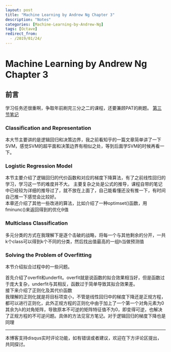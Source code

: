 ```yaml
---
layout: post
title: "Machine Learning by Andrew Ng Chapter 3"
description: "Notes"
categories: [Machine-Learning-by-Andrew-Ng]
tags: [Octave]
redirect_from:
  - /2019/01/24/
---
```

# Machine Learning by Andrew Ng Chapter 3
 
## 前言  

学习任务还很重啊，争取年前刷完三分之二的课程，还要兼顾PAT的刷题。
[第三节笔记](https://www.coursera.org/learn/machine-learning/resources/Zi29t)

### Classification and Representation

本大节主要讲的是逻辑回归和决策边界，我之前看知乎的一篇文章简单讲了一下SVM，感觉SVM的超平面和决策边界有相似之处，等到后面学SVM的时候再看一下。

### Logistic Regression Model

本节主要介绍了逻辑回归的代价函数和对应的梯度下降算法，有了之前线性回归的学习，学习这一节的难度并不大。 
主要复杂之处是公式的推导，课程自带的笔记中已经较为详细的推导过了，就不放在上面了，自己能看懂还没有推一下，有时间自己推一下感觉会比较好。  
本章还介绍了其他一些改进的算法，比如介绍了一种optimset()函数，用fminunc()来返回得到的优化θ值

### Multiclass Classification

多元分类的方式在我理解下是逐个击破的战略，将每一个与其他剩余的分开，一共k个class可以得到k个不同的分类，然后找出值最高的一组h当做预测值

### Solving the Problem of Overfitting

本节介绍拟合过程中的一些问题。  

首先介绍了overfit和underfit。overfit就是说函数的拟合效果相当好，但是函数过于庞大复杂，underfit与其相反，函数过于简单导致其拟合效果差。  
接下来介绍了正则化及其代价函数  
我理解的正则化就是将目标项变小，不管是线性回归中的梯度下降还是正规方程，都可以进行正则化，此外正规方程的正则化中由于加上了一个第一个对角元素为0其余为λ的对角矩阵，导致原本不可逆的矩阵特征值不为0，即变得可逆，也解决了正规方程的不可逆问题。具体的方法见官方笔记。对于逻辑回归的梯度下降也是同理


---
本博客支持disqus实时评论功能，如有错误或者建议，欢迎在下方评论区提出，共同探讨。
